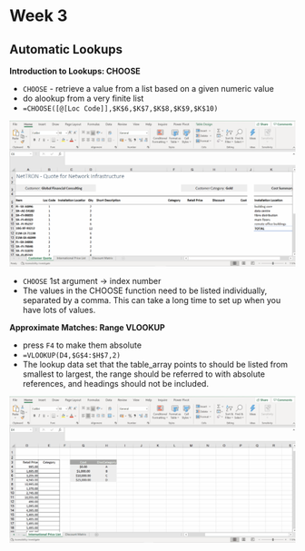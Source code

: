 # Week 3
## Automatic Lookups

**Introduction to Lookups: CHOOSE**
* `CHOOSE` - retrieve a value from a list based on a given numeric value
* do  alookup from a very finite list
* `=CHOOSE([@[Loc Code]],$K$6,$K$7,$K$8,$K$9,$K$10)`

![](screenshot/choose-lookup.gif)

* `CHOOSE` 1st argument -> index number
* The values in the CHOOSE function need to be listed individually, separated by a comma. This can take a long time to set up when you have lots of values.

**Approximate Matches: Range VLOOKUP**
* press `F4` to make them absolute
* `=VLOOKUP(D4,$G$4:$H$7,2)`
* The lookup data set that the table_array points to should be listed from smallest to largest, the range should be referred to with absolute references, and headings should not be included.


![](screenshot/range-vlookup.gif)